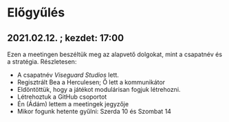 # Előgyűlés

## 2021.02.12. ; kezdet: 17:00

Ezen a meetingen beszéltük meg az alapvető dolgokat, mint a csapatnév és a stratégia.
Részletesen:

* A csapatnév *Viseguard Studios* lett.
* Regisztrált Bea a Herculesen; Ő lett a kommunikátor
* Eldöntöttük, hogy a játékot modulárisan fogjuk létrehozni.
* Létrehoztuk a GitHub csoportot
* Én (Ádám) lettem a meetingek jegyzője
* Mikor fogunk hetente gyűlni: Szerda 10 és Szombat 14
